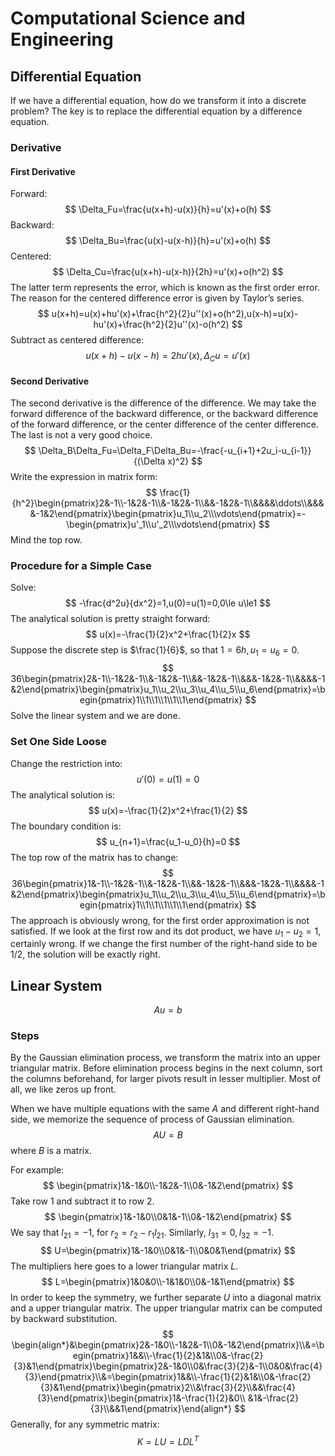 # Computational Science and Engineering

## Differential Equation

If we have a differential equation, how do we transform it into a discrete problem? The key is to replace the differential equation by a difference equation.

### Derivative

#### First Derivative

Forward:
$$
\Delta_Fu=\frac{u(x+h)-u(x)}{h}=u'(x)+o(h)
$$
Backward:
$$
\Delta_Bu=\frac{u(x)-u(x-h)}{h}=u'(x)+o(h)
$$
Centered:
$$
\Delta_Cu=\frac{u(x+h)-u(x-h)}{2h}=u'(x)+o(h^2)
$$
The latter term represents the error, which is known as the first order error. The reason for the centered difference error is given by Taylor’s series.
$$
u(x+h)=u(x)+hu'(x)+\frac{h^2}{2}u''(x)+o(h^2),u(x-h)=u(x)-hu'(x)+\frac{h^2}{2}u''(x)-o(h^2)
$$
Subtract as centered difference:
$$
u(x+h)-u(x-h)=2hu'(x),\Delta_Cu=u'(x)
$$

#### Second Derivative

The second derivative is the difference of the difference. We may take the forward difference of the backward difference, or the backward difference of the forward difference, or the center difference of the center difference. The last is not a very good choice.
$$
\Delta_B\Delta_Fu=\Delta_F\Delta_Bu=-\frac{-u_{i+1}+2u_i-u_{i-1}}{(\Delta x)^2}
$$
Write the expression in matrix form:
$$
\frac{1}{h^2}\begin{pmatrix}2&-1\\-1&2&-1\\&-1&2&-1\\&&-1&2&-1\\&&&&\ddots\\&&&&-1&2\end{pmatrix}\begin{pmatrix}u_1\\u_2\\\vdots\end{pmatrix}=-\begin{pmatrix}u'_1\\u'_2\\\vdots\end{pmatrix}
$$
Mind the top row.

### Procedure for a Simple Case

Solve:
$$
-\frac{d^2u}{dx^2}=1,u(0)=u(1)=0,0\le u\le1
$$
The analytical solution is pretty straight forward:
$$
u(x)=-\frac{1}{2}x^2+\frac{1}{2}x
$$
Suppose the discrete step is $\frac{1}{6}$, so that $1=6h,u_1=u_6=0$.
$$
36\begin{pmatrix}2&-1\\-1&2&-1\\&-1&2&-1\\&&-1&2&-1\\&&&-1&2&-1\\&&&&-1&2\end{pmatrix}\begin{pmatrix}u_1\\u_2\\u_3\\u_4\\u_5\\u_6\end{pmatrix}=\begin{pmatrix}1\\1\\1\\1\\1\\1\end{pmatrix}
$$
Solve the linear system and we are done.

### Set One Side Loose

Change the restriction into:
$$
u'(0)=u(1)=0
$$
The analytical solution is:
$$
u(x)=-\frac{1}{2}x^2+\frac{1}{2}
$$
The boundary condition is:
$$
u_{n+1}=\frac{u_1-u_0}{h}=0
$$
The top row of the matrix has to change:
$$
36\begin{pmatrix}1&-1\\-1&2&-1\\&-1&2&-1\\&&-1&2&-1\\&&&-1&2&-1\\&&&&-1&2\end{pmatrix}\begin{pmatrix}u_1\\u_2\\u_3\\u_4\\u_5\\u_6\end{pmatrix}=\begin{pmatrix}1\\1\\1\\1\\1\\1\end{pmatrix}
$$
The approach is obviously wrong, for the first order approximation is not satisfied. If we look at the first row and its dot product, we have $u_1-u_2=1$, certainly wrong. If we change the first number of the right-hand side to be $1/2$, the solution will be exactly right.

## Linear System

$$
Au=b
$$

### Steps

By the Gaussian elimination process, we transform the matrix into an upper triangular matrix. Before elimination process begins in the next column, sort the columns beforehand, for larger pivots result in lesser multiplier. Most of all, we like zeros up front.

When we have multiple equations with the same $A$ and different right-hand side, we memorize the sequence of process of Gaussian elimination.
$$
AU=B
$$
where $B$ is a matrix.

For example:
$$
\begin{pmatrix}1&-1&0\\-1&2&-1\\0&-1&2\end{pmatrix}
$$
Take row 1 and subtract it to row 2.
$$
\begin{pmatrix}1&-1&0\\0&1&-1\\0&-1&2\end{pmatrix}
$$
We say that $l_{21}=-1$, for $r_2=r_2-r_1l_{21}$. Similarly, $l_{31}=0,l_{32}=-1$.
$$
U=\begin{pmatrix}1&-1&0\\0&1&-1\\0&0&1\end{pmatrix}
$$
The multipliers here goes to a lower triangular matrix $L$.
$$
L=\begin{pmatrix}1&0&0\\-1&1&0\\0&-1&1\end{pmatrix}
$$
In order to keep the symmetry, we further separate $U$ into a diagonal matrix and a upper triangular matrix. The upper triangular matrix can be computed by backward substitution.
$$
\begin{align*}&\begin{pmatrix}2&-1&0\\-1&2&-1\\0&-1&2\end{pmatrix}\\&=\begin{pmatrix}1&&\\-\frac{1}{2}&1&\\0&-\frac{2}{3}&1\end{pmatrix}\begin{pmatrix}2&-1&0\\0&\frac{3}{2}&-1\\0&0&\frac{4}{3}\end{pmatrix}\\&=\begin{pmatrix}1&&\\-\frac{1}{2}&1&\\0&-\frac{2}{3}&1\end{pmatrix}\begin{pmatrix}2\\&\frac{3}{2}\\&&\frac{4}{3}\end{pmatrix}\begin{pmatrix}1&-\frac{1}{2}&0\\
&1&-\frac{2}{3}\\&&1\end{pmatrix}\end{align*}
$$
Generally, for any symmetric matrix:
$$
K=LU=LDL^T
$$
